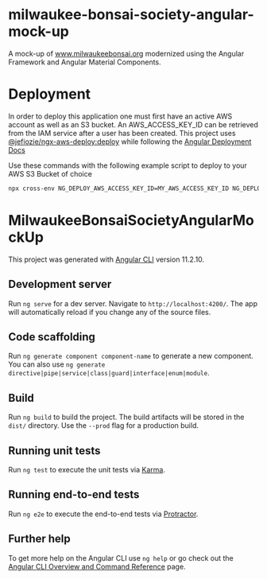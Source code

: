 # milwaukee-bonsai-society-angular-mock-up
A mock-up of www.milwaukeebonsai.org modernized using the Angular Framework and Angular Material Components.

# Deployment
In order to deploy this application one must first have an active AWS account as well as an S3 bucket. An AWS_ACCESS_KEY_ID can be retrieved from the IAM service after a user has been created. This project uses [@jefiozie/ngx-aws-deploy:deploy](https://github.com/Jefiozie/ngx-aws-deploy) while following the [Angular Deployment Docs](https://angular.io/guide/deployment#automatic-deployment-with-the-cli)

Use these commands with the following example script to deploy to your AWS S3 Bucket of choice
```bash
npx cross-env NG_DEPLOY_AWS_ACCESS_KEY_ID=MY_AWS_ACCESS_KEY_ID NG_DEPLOY_AWS_SECRET_ACCESS_KEY=MY_AWS_SECRET_ACCESS_KEY NG_DEPLOY_AWS_BUCKET=mys3bucket NG_DEPLOY_AWS_REGION=us-east-2 ng deploylar-mock-up>
```

# MilwaukeeBonsaiSocietyAngularMockUp

This project was generated with [Angular CLI](https://github.com/angular/angular-cli) version 11.2.10.

## Development server

Run `ng serve` for a dev server. Navigate to `http://localhost:4200/`. The app will automatically reload if you change any of the source files.

## Code scaffolding

Run `ng generate component component-name` to generate a new component. You can also use `ng generate directive|pipe|service|class|guard|interface|enum|module`.

## Build

Run `ng build` to build the project. The build artifacts will be stored in the `dist/` directory. Use the `--prod` flag for a production build.

## Running unit tests

Run `ng test` to execute the unit tests via [Karma](https://karma-runner.github.io).

## Running end-to-end tests

Run `ng e2e` to execute the end-to-end tests via [Protractor](http://www.protractortest.org/).

## Further help

To get more help on the Angular CLI use `ng help` or go check out the [Angular CLI Overview and Command Reference](https://angular.io/cli) page.
